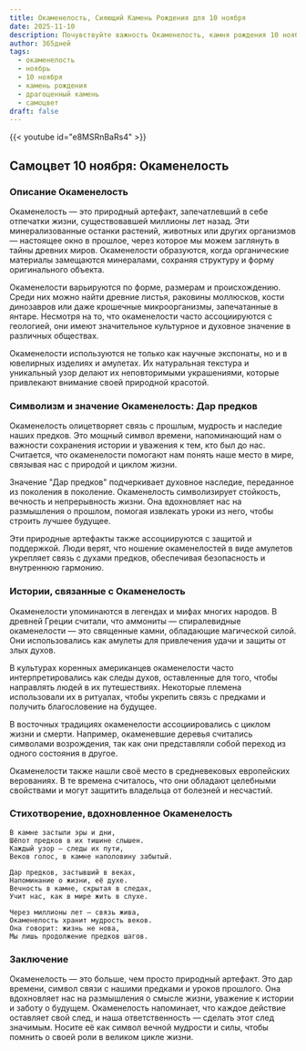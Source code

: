 ```yaml
---
title: Окаменелость, Сияющий Камень Рождения для 10 ноября
date: 2025-11-10
description: Почувствуйте важность Окаменелость, камня рождения 10 ноября, который символизирует Дар предков. Пусть его красота и значение осветят ваш день.
author: 365дней
tags:
  - окаменелость
  - ноябрь
  - 10 ноября
  - камень рождения
  - драгоценный камень
  - самоцвет
draft: false
---
```


{{< youtube id="e8MSRnBaRs4" >}}

## Самоцвет 10 ноября: Окаменелость

### Описание Окаменелость

Окаменелость — это природный артефакт, запечатлевший в себе отпечатки жизни, существовавшей миллионы лет назад. Эти минерализованные останки растений, животных или других организмов — настоящее окно в прошлое, через которое мы можем заглянуть в тайны древних миров. Окаменелости образуются, когда органические материалы замещаются минералами, сохраняя структуру и форму оригинального объекта.

Окаменелости варьируются по форме, размерам и происхождению. Среди них можно найти древние листья, раковины моллюсков, кости динозавров или даже крошечные микроорганизмы, запечатанные в янтаре. Несмотря на то, что окаменелости часто ассоциируются с геологией, они имеют значительное культурное и духовное значение в различных обществах.

Окаменелости используются не только как научные экспонаты, но и в ювелирных изделиях и амулетах. Их натуральная текстура и уникальный узор делают их неповторимыми украшениями, которые привлекают внимание своей природной красотой.

### Символизм и значение Окаменелость: Дар предков

Окаменелость олицетворяет связь с прошлым, мудрость и наследие наших предков. Это мощный символ времени, напоминающий нам о важности сохранения истории и уважения к тем, кто был до нас. Считается, что окаменелости помогают нам понять наше место в мире, связывая нас с природой и циклом жизни.

Значение "Дар предков" подчеркивает духовное наследие, переданное из поколения в поколение. Окаменелость символизирует стойкость, вечность и непрерывность жизни. Она вдохновляет нас на размышления о прошлом, помогая извлекать уроки из него, чтобы строить лучшее будущее.

Эти природные артефакты также ассоциируются с защитой и поддержкой. Люди верят, что ношение окаменелостей в виде амулетов укрепляет связь с духами предков, обеспечивая безопасность и внутреннюю гармонию.

### Истории, связанные с Окаменелость

Окаменелости упоминаются в легендах и мифах многих народов. В древней Греции считали, что аммониты — спиралевидные окаменелости — это священные камни, обладающие магической силой. Они использовались как амулеты для привлечения удачи и защиты от злых духов.

В культурах коренных американцев окаменелости часто интерпретировались как следы духов, оставленные для того, чтобы направлять людей в их путешествиях. Некоторые племена использовали их в ритуалах, чтобы укрепить связь с предками и получить благословение на будущее.

В восточных традициях окаменелости ассоциировались с циклом жизни и смерти. Например, окаменевшие деревья считались символами возрождения, так как они представляли собой переход из одного состояния в другое.

Окаменелости также нашли своё место в средневековых европейских верованиях. В те времена считалось, что они обладают целебными свойствами и могут защитить владельца от болезней и несчастий.

### Стихотворение, вдохновленное Окаменелость

```
В камне застыли эры и дни,  
Шёпот предков в их тишине слышен.  
Каждый узор — следы их пути,  
Веков голос, в камне наполовину забытый.

Дар предков, застывший в веках,  
Напоминание о жизни, её духе.  
Вечность в камне, скрытая в следах,  
Учит нас, как в мире жить в слухе.

Через миллионы лет — связь жива,  
Окаменелость хранит мудрость веков.  
Она говорит: жизнь не нова,  
Мы лишь продолжение предков шагов.
```

### Заключение

Окаменелость — это больше, чем просто природный артефакт. Это дар времени, символ связи с нашими предками и уроков прошлого. Она вдохновляет нас на размышления о смысле жизни, уважение к истории и заботу о будущем. Окаменелость напоминает, что каждое действие оставляет свой след, и наша ответственность — сделать этот след значимым. Носите её как символ вечной мудрости и силы, чтобы помнить о своей роли в великом цикле жизни.